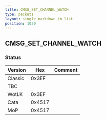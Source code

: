 ```yaml
---
title: CMSG_SET_CHANNEL_WATCH
type: packets
layout: single_markdown_in_list
position: 1030
---
```


## CMSG_SET_CHANNEL_WATCH

### Status

Version    | Hex        | Comment
---------- | ---------- | ---------- 
Classic    | 0x3EF      | 
TBC        |            | 
WotLK      | 0x3EF      | 
Cata       | 0x4517     | 
MoP        | 0x4517     | 